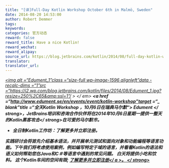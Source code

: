 ```yaml
---
title: "[译]Full-Day Kotlin Workshop October 6th in Malmö, Sweden"
date: 2014-08-20 14:53:00
author: Robert Demmer
tags:
keywords:
categories: 官方动态
reward: false
reward_title: Have a nice Kotlin!
reward_wechat:
reward_alipay:
source_url: https://blog.jetbrains.com/kotlin/2014/08/full-day-kotlin-workshop-october-6th-in-malmo-sweden/
translator:
translator_url:
---
```


<em> <a href="http://www.edument.se/en/events/event/kotlin-workshop"> <img alt =“Edument_1”class =“size-full wp-image-1596 alignleft”data -recalc-dims =“1”src =“https://i2.wp.com/blog.jetbrains.com/kotlin/files/2014/08/Edument_1.jpg?resize=250%2C65&amp;ssl=1”/ > </a> </ em> <strong> <a href =“http://www.edument.se/en/events/event/kotlin-workshop”target =“_ blank”title =“全天Kotlin Workshop ，10月6日在瑞典马尔默“> Edument </a> </ strong>，JetBrains培训和咨询合作伙伴将在2014年10月6日星期一<strong>提供一整天的Kotlin黑客攻击</ strong>在可爱的马尔默市。

* 全日制Kotlin工作坊：了解更多并立即注册。

实践研讨会将首先介绍基本语法，并开展单元测试和面向对象和功能编程等语言功能。下午我们将考虑使用案例，例如编写特定于域的语言，并看看Kotlin的语法和语义如何帮助您在Java和C＃等语言中遇到的常见问题。
白天将提供小吃和饮料。
这个Kotlin车间的空间有限; <a href="http://www.edument.se/en/events/event/kotlin-workshop" title="Full-Day Kotlin Workshop，10月6日，在马尔默，瑞典">了解更多并立即注册</ a >。 </ strong>

